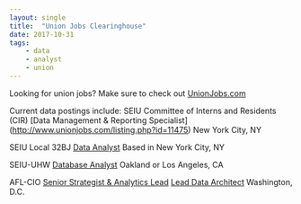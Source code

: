 ```yaml
---
layout: single
title:  "Union Jobs Clearinghouse"
date: 2017-10-31
tags: 
    - data
    - analyst
    - union
---
```


Looking for union jobs? Make sure to check out [UnionJobs.com](http://www.unionjobs.com/staffing_list.php)

Current data postings include: 
SEIU Committee of Interns and Residents (CIR) 
[Data Management & Reporting Specialist] (http://www.unionjobs.com/listing.php?id=11475)
New York City, NY

SEIU Local 32BJ
[Data Analyst](http://www.unionjobs.com/listing.php?id=11627)
Based in New York City, NY

SEIU-UHW
[Database Analyst](http://www.unionjobs.com/listing.php?id=9672)
Oakland or Los Angeles, CA

AFL-CIO
[Senior Strategist & Analytics Lead](http://www.unionjobs.com/listing.php?id=11343)
[Lead Data Architect](http://www.unionjobs.com/listing.php?id=11344)
Washington, D.C.
